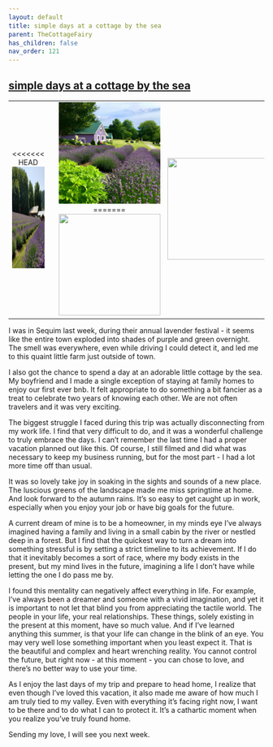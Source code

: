 ```yaml
---
layout: default
title: simple days at a cottage by the sea
parent: TheCottageFairy
has_children: false
nav_order: 121
---
```


## [simple days at a cottage by the sea](https://www.youtube.com/watch?v=VWXjJCXJimg)

<div>
<table align="center">
	<tr>
		<td align="center">
<<<<<<< HEAD
			<img src="../../assets/cottage_fairy_ai_generated_photos/simple_days_at_a_cottage_by_the_sea-[VWXjJCXJimg]/generated_00.png" height="200" width="200"/>
		</td>
		<td align="center">
			<img src="../../assets/cottage_fairy_ai_generated_photos/simple_days_at_a_cottage_by_the_sea-[VWXjJCXJimg]/generated_01.png" height="200" width="200"/>
		</td>
		<td align="center">
			<img src="../../assets/cottage_fairy_ai_generated_photos/simple_days_at_a_cottage_by_the_sea-[VWXjJCXJimg]/generated_02.png" height="200" width="200"/>
=======
			<img src="../../posters/simple_days_at_a_cottage_by_the_sea-[VWXjJCXJimg]/generated_00.png" height="200" width="200"/>
		</td>
		<td align="center">
			<img src="../../posters/simple_days_at_a_cottage_by_the_sea-[VWXjJCXJimg]/generated_01.png" height="200" width="200"/>
		</td>
		<td align="center">
			<img src="../../posters/simple_days_at_a_cottage_by_the_sea-[VWXjJCXJimg]/generated_02.png" height="200" width="200"/>
>>>>>>> ffe52613361410ad9d371a0f80e81de4dd24175f
		</td>
	</tr>
</table>
</div>

I was in Sequim last week, during their annual lavender festival - it seems like the entire town exploded into shades of purple and green overnight. The smell was everywhere, even while driving I could detect it, and led me to this quaint little farm just outside of town.

I also got the chance to spend a day at an adorable little cottage by the sea. My boyfriend and I made a single exception of staying at family homes to enjoy our first ever bnb. It felt appropriate to do something a bit fancier as a treat to celebrate two years of knowing each other. We are not often travelers and it was very exciting.

The biggest struggle I faced during this trip was actually disconnecting from my work life. I find that very difficult to do, and it was a wonderful challenge to truly embrace the days. I can’t remember the last time I had a proper vacation planned out like this. Of course, I still filmed and did what was necessary to keep my business running, but for the most part - I had a lot more time off than usual.

It was so lovely take joy in soaking in the sights and sounds of a new place. The luscious greens of the landscape made me miss springtime at home. And look forward to the autumn rains. It’s so easy to get caught up in work, especially when you enjoy your job or have big goals for the future.

A current dream of mine is to be a homeowner, in my minds eye I’ve always imagined having a family and living in a small cabin by the river or nestled deep in a forest. But I find that the quickest way to turn a dream into something stressful is by setting a strict timeline to its achievement. If I do that it inevitably becomes a sort of race, where my body exists in the present, but my mind lives in the future, imagining a life I don’t have while letting the one I do pass me by.

I found this mentality can negatively affect everything in life. For example, I’ve always been a dreamer and someone with a vivid imagination, and yet it is important to not let that blind you from appreciating the tactile world. The people in your life, your real relationships. These things, solely existing in the present at this moment, have so much value. And if I’ve learned anything this summer, is that your life can change in the blink of an eye. You may very well lose something important when you least expect it. That is the beautiful and complex and heart wrenching reality. You cannot control the future, but right now - at this moment - you can chose to love, and there’s no better way to use your time.

As I enjoy the last days of my trip and prepare to head home, I realize that even though I’ve loved this vacation, it also made me aware of how much I am truly tied to my valley. Even with everything it’s facing right now, I want to be there and to do what I can to protect it. It’s a cathartic moment when you realize you’ve truly found home.

Sending my love, I will see you next week.